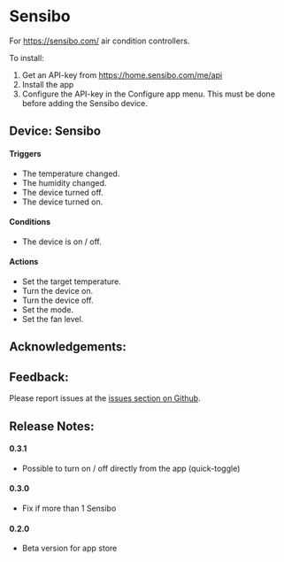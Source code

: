 # Sensibo

For https://sensibo.com/ air condition controllers.

To install:

1. Get an API-key from https://home.sensibo.com/me/api
2. Install the app
3. Configure the API-key in the Configure app menu.  This must be done before adding the Sensibo device.

## Device: Sensibo

#### Triggers

- The temperature changed.
- The humidity changed.
- The device turned off.
- The device turned on.

#### Conditions

- The device is on / off.

#### Actions

- Set the target temperature.
- Turn the device on.
- Turn the device off.
- Set the mode.
- Set the fan level.

## Acknowledgements:

## Feedback:

Please report issues at the [issues section on Github](https://github.com/balmli/com.sensibo/issues).

## Release Notes:

#### 0.3.1

- Possible to turn on / off directly from the app (quick-toggle)

#### 0.3.0

- Fix if more than 1 Sensibo

#### 0.2.0

- Beta version for app store
